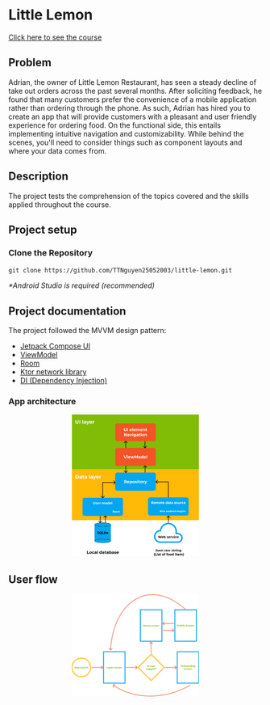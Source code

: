 # Little Lemon
[Click here to see the course](https://www.coursera.org/learn/android-app-capstone)

## Problem

 Adrian, the owner of Little Lemon Restaurant, has seen a steady decline of take out orders across the past several months. After soliciting feedback, he found that many customers prefer the convenience of a mobile application rather than ordering through the phone. As such, Adrian has hired you to create an app that will provide customers with a pleasant and user friendly experience for ordering food. On the functional side, this entails implementing intuitive navigation and customizability. While behind the scenes, you'll need to consider things such as component layouts and where your data comes from.

## Description

The project tests the comprehension of the topics covered and the skills applied throughout the course.

## Project setup
### Clone the Repository
    git clone https://github.com/TTNguyen25052003/little-lemon.git
_*Android Studio is required (recommended)_

## Project documentation

The project followed the MVVM design pattern:
* [Jetpack Compose UI](https://developer.android.com/jetpack/compose)
* [ViewModel](https://developer.android.com/topic/libraries/architecture/viewmodel)
* [Room](https://developer.android.com/jetpack/androidx/releases/room)
* [Ktor network library](https://ktor.io/)
* [DI (Dependency Injection)](https://developer.android.com/training/dependency-injection)

### App architecture

<p align="center">
  <img src="https://github.com/TTNguyen25052003/little-lemon/blob/master/app_architecture.svg" alt="App architecture" width="50%" height="50%">
</p>

## User flow

<p align="center">
  <img src="https://github.com/TTNguyen25052003/little-lemon/blob/master/user_flow.svg" alt="User flow" width="50%" height="50%">
</p>
